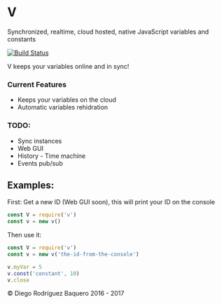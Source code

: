 # V
Synchronized, realtime, cloud hosted, native JavaScript variables and constants

[![Build Status](https://travis-ci.com/DiegoRBaquero/V.svg?token=RmCH18hHqxd9wdtEPyix&branch=master)](https://travis-ci.com/DiegoRBaquero/V)

V keeps your variables online and in sync!

### Current Features
- Keeps your variables on the cloud
- Automatic variables rehidration

### TODO:
- Sync instances
- Web GUI
- History - Time machine
- Events pub/sub

## Examples:

First: Get a new ID (Web GUI soon), this will print your ID on the console
```js
const V = require('v')
const v = new v()
```

Then use it:
```js
const V = require('v')
const v = new v('the-id-from-the-console')

v.myVar = 5
v.const('constant', 10)
v.close
```

© Diego Rodríguez Baquero 2016 - 2017